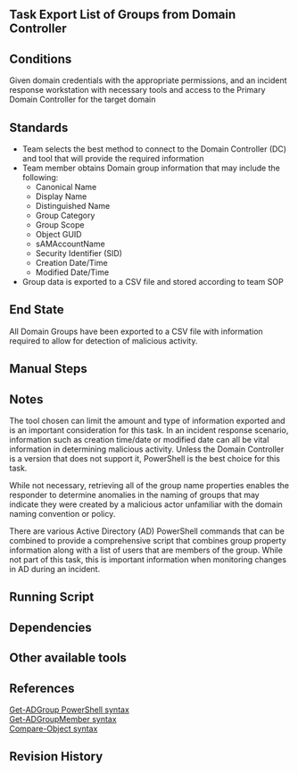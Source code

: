 ## Task Export List of Groups from Domain Controller  


## Conditions  
Given domain credentials with the appropriate permissions, and an incident response workstation with necessary tools and access to the Primary Domain Controller for the target domain  


## Standards  
* Team selects the best method to connect to the Domain Controller (DC) and tool that will provide the required information  
* Team member obtains Domain group information that may include the following:  
	* Canonical Name  
	* Display Name  
	* Distinguished Name  
	* Group Category  
	* Group Scope  
	* Object GUID  
	* sAMAccountName  
	* Security Identifier (SID)  
	* Creation Date/Time  
	* Modified Date/Time  
* Group data is exported to a CSV file and stored according to team SOP  


## End State  
All Domain Groups have been exported to a CSV file with information required to allow for detection of malicious activity.  


## Manual Steps  


## Notes  
The tool chosen can limit the amount and type of information exported and is an important consideration for this task. In an incident response scenario, information such as creation time/date or modified date can all be vital information in determining malicious activity. Unless the Domain Controller is a version that does not support it, PowerShell is the best choice for this task.  

While not necessary, retrieving all of the group name properties enables the responder to determine anomalies in the naming of groups that may indicate they were created by a malicious actor unfamiliar with the domain naming convention or policy.  

There are various Active Directory (AD) PowerShell commands that can be combined to provide a comprehensive script that combines group property information along with a list of users that are members of the group. While not part of this task, this is important information when monitoring changes in AD during an incident.  


## Running Script  


## Dependencies  


## Other available tools  


## References  
[Get-ADGroup PowerShell syntax](https://technet.microsoft.com/en-us/library/ee617196.aspx)  
[Get-ADGroupMember syntax](https://technet.microsoft.com/en-us/library/ee617193.aspx)  
[Compare-Object syntax](https://technet.microsoft.com/en-us/library/ee156812.aspx)  


## Revision History  
